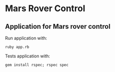 Mars Rover Control
=========
Application for Mars rover control
---
Run application with:

    ruby app.rb

Tests application with:

    gem install rspec; rspec spec